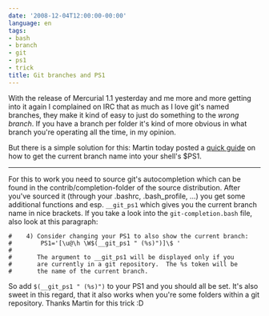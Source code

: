 ```yaml
---
date: '2008-12-04T12:00:00-00:00'
language: en
tags:
- bash
- branch
- git
- ps1
- trick
title: Git branches and PS1
---
```



With the release of Mercurial 1.1 yesterday and me more and more getting into it again I complained on IRC that as much as I love git's named branches, they make it kind of easy to just do something to the *wrong branch*. If you have a branch per folder it's kind of more obvious in what branch you're operating all the time, in my opinion. 

But there is a simple solution for this: Martin today posted a [quick guide](http://www.mahner.org/weblog/git-branch-im-bash-prompt-anzeigen/) on how to get the current branch name into your shell's $PS1.

-------------------------------

For this to work you need to source git's autocompletion which can be found in the contrib/completion-folder of the source distribution. After you've sourced it (through your .bashrc, .bash_profile, ...) you get some additional functions and esp. ``__git_ps1`` which gives you the current branch name in nice brackets. If you take a look into the ``git-completion.bash`` file, also look at this paragraph:
    
    #    4) Consider changing your PS1 to also show the current branch:
    #        PS1='[\u@\h \W$(__git_ps1 " (%s)")]\$ '
    #
    #       The argument to __git_ps1 will be displayed only if you
    #       are currently in a git repository.  The %s token will be
    #       the name of the current branch.
    
So add ``$(__git_ps1 " (%s)")`` to your PS1 and you should all be set. It's also sweet in this regard, that it also works when you're some folders within a git repository. Thanks Martin for this trick :D